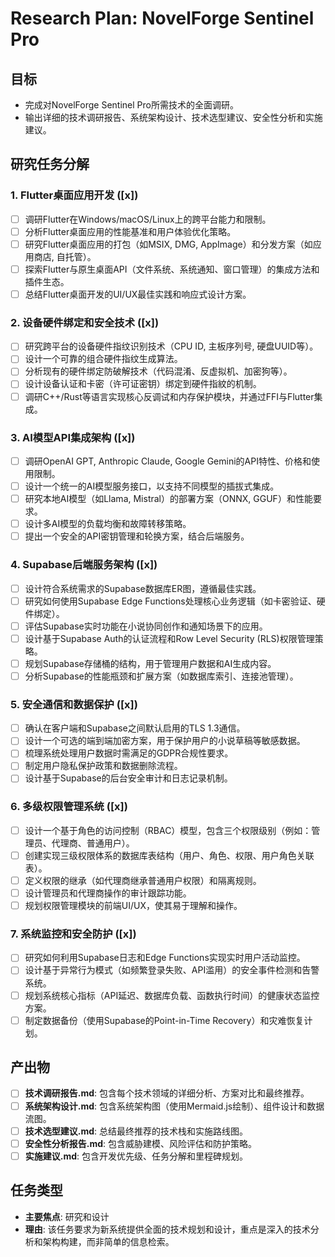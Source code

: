 # Research Plan: NovelForge Sentinel Pro

## 目标
- 完成对NovelForge Sentinel Pro所需技术的全面调研。
- 输出详细的技术调研报告、系统架构设计、技术选型建议、安全性分析和实施建议。

## 研究任务分解

### 1. Flutter桌面应用开发 ([x])
- [ ] 调研Flutter在Windows/macOS/Linux上的跨平台能力和限制。
- [ ] 分析Flutter桌面应用的性能基准和用户体验优化策略。
- [ ] 研究Flutter桌面应用的打包（如MSIX, DMG, AppImage）和分发方案（如应用商店, 自托管）。
- [ ] 探索Flutter与原生桌面API（文件系统、系统通知、窗口管理）的集成方法和插件生态。
- [ ] 总结Flutter桌面开发的UI/UX最佳实践和响应式设计方案。

### 2. 设备硬件绑定和安全技术 ([x])
- [ ] 研究跨平台的设备硬件指纹识别技术（CPU ID, 主板序列号, 硬盘UUID等）。
- [ ] 设计一个可靠的组合硬件指纹生成算法。
- [ ] 分析现有的硬件绑定防破解技术（代码混淆、反虚拟机、加密狗等）。
- [ ] 设计设备认证和卡密（许可证密钥）绑定到硬件指紋的机制。
- [ ] 调研C++/Rust等语言实现核心反调试和内存保护模块，并通过FFI与Flutter集成。

### 3. AI模型API集成架构 ([x])
- [ ] 调研OpenAI GPT, Anthropic Claude, Google Gemini的API特性、价格和使用限制。
- [ ] 设计一个统一的AI模型服务接口，以支持不同模型的插拔式集成。
- [ ] 研究本地AI模型（如Llama, Mistral）的部署方案（ONNX, GGUF）和性能要求。
- [ ] 设计多AI模型的负载均衡和故障转移策略。
- [ ] 提出一个安全的API密钥管理和轮换方案，结合后端服务。

### 4. Supabase后端服务架构 ([x])
- [ ] 设计符合系统需求的Supabase数据库ER图，遵循最佳实践。
- [ ] 研究如何使用Supabase Edge Functions处理核心业务逻辑（如卡密验证、硬件绑定）。
- [ ] 评估Supabase实时功能在小说协同创作和通知场景下的应用。
- [ ] 设计基于Supabase Auth的认证流程和Row Level Security (RLS)权限管理策略。
- [ ] 规划Supabase存储桶的结构，用于管理用户数据和AI生成内容。
- [ ] 分析Supabase的性能瓶颈和扩展方案（如数据库索引、连接池管理）。

### 5. 安全通信和数据保护 ([x])
- [ ] 确认在客户端和Supabase之间默认启用的TLS 1.3通信。
- [ ] 设计一个可选的端到端加密方案，用于保护用户的小说草稿等敏感数据。
- [ ] 梳理系统处理用户数据时需满足的GDPR合规性要求。
- [ ] 制定用户隐私保护政策和数据删除流程。
- [ ] 设计基于Supabase的后台安全审计和日志记录机制。

### 6. 多级权限管理系统 ([x])
- [ ] 设计一个基于角色的访问控制（RBAC）模型，包含三个权限级别（例如：管理员、代理商、普通用户）。
- [ ] 创建实现三级权限体系的数据库表结构（用户、角色、权限、用户角色关联表）。
- [ ] 定义权限的继承（如代理商继承普通用户权限）和隔离规则。
- [ ] 设计管理员和代理商操作的审计跟踪功能。
- [ ] 规划权限管理模块的前端UI/UX，使其易于理解和操作。

### 7. 系统监控和安全防护 ([x])
- [ ] 研究如何利用Supabase日志和Edge Functions实现实时用户活动监控。
- [ ] 设计基于异常行为模式（如频繁登录失败、API滥用）的安全事件检测和告警系统。
- [ ] 规划系统核心指标（API延迟、数据库负载、函数执行时间）的健康状态监控方案。
- [ ] 制定数据备份（使用Supabase的Point-in-Time Recovery）和灾难恢复计划。

## 产出物
- [ ] **技术调研报告.md**: 包含每个技术领域的详细分析、方案对比和最终推荐。
- [ ] **系统架构设计.md**: 包含系统架构图（使用Mermaid.js绘制）、组件设计和数据流图。
- [ ] **技术选型建议.md**: 总结最终推荐的技术栈和实施路线图。
- [ ] **安全性分析报告.md**: 包含威胁建模、风险评估和防护策略。
- [ ] **实施建议.md**: 包含开发优先级、任务分解和里程碑规划。

## 任务类型
- **主要焦点**: 研究和设计
- **理由**: 该任务要求为新系统提供全面的技术规划和设计，重点是深入的技术分析和架构构建，而非简单的信息检索。
